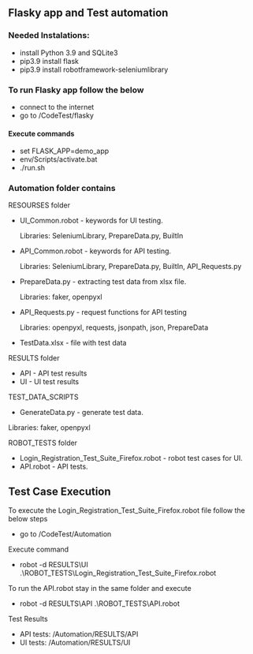 ## Flasky app and Test automation


### Needed Instalations:

* install Python 3.9 and SQLite3
* pip3.9 install flask
* pip3.9 install robotframework-seleniumlibrary

### To run Flasky app follow the below
* connect to the internet
* go to /CodeTest/flasky
#### Execute commands 
* set FLASK_APP=demo_app
* env/Scripts/activate.bat
*  ./run.sh

### Automation folder contains

RESOURSES folder 
* UI_Common.robot    - keywords for UI testing. 
   
   Libraries: SeleniumLibrary, PrepareData.py, BuiltIn
   
 * API_Common.robot   - keywords for API testing.  
   
   Libraries: SeleniumLibrary, PrepareData.py, BuiltIn, API_Requests.py

* PrepareData.py  - extracting test data from xlsx file. 

   Libraries: faker, openpyxl

* API_Requests.py  - request functions for API testing

  Libraries: openpyxl, requests, jsonpath, json, PrepareData

 * TestData.xlsx   - file with test data
   
RESULTS folder

* API   - API test results
* UI    - UI  test results

TEST_DATA_SCRIPTS
   
 * GenerateData.py  - generate test data.
 
 Libraries: faker, openpyxl
   
ROBOT_TESTS  folder

   * Login_Registration_Test_Suite_Firefox.robot  - robot test cases for UI.
   * API.robot - API tests.
   
## Test Case Execution

To execute the Login_Registration_Test_Suite_Firefox.robot file follow the below steps
 * go to /CodeTest/Automation

Execute command
* robot -d RESULTS\UI .\ROBOT_TESTS\Login_Registration_Test_Suite_Firefox.robot

To run the API.robot stay in the same folder and execute
* robot -d RESULTS\API .\ROBOT_TESTS\API.robot


Test Results
* API tests:  /Automation/RESULTS/API
* UI tests:  /Automation/RESULTS/UI

 
 







   
